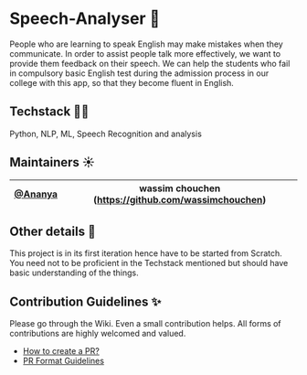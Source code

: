 # Speech-Analyser 🎤
People who are learning to speak English may make mistakes when they communicate. In order to assist people talk more effectively, we want to provide them feedback on their speech. We can help the students who fail in compulsory basic English test during the admission process in our college with this app, so that they become fluent in English.

## Techstack 👩‍💻
Python, NLP, ML, Speech Recognition and analysis

## Maintainers ☀️
|[@Ananya](https://github.com/Ananyaiitbhilai)| wassim chouchen (https://github.com/wassimchouchen)|
|-----------|---------------------|

## Other details 📑
This project is in its first iteration hence have to be started from Scratch. You need not to be proficient in the Techstack mentioned but should have basic understanding of the things. 

## Contribution Guidelines ✨
Please go through the Wiki. Even a small contribution helps. All forms of contributions are highly welcomed and valued.
- [How to create a PR?](https://github.com/OpenLake/Speech-Analyser/wiki/How-to-create-a-PR%3F)
- [PR Format Guidelines](https://github.com/OpenLake/Speech-Analyser/wiki/PR-Format-Guidelines)
